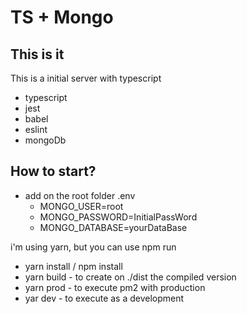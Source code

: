 # TS + Mongo

## This is it

This is a initial server with typescript
  - typescript
  - jest
  - babel
  - eslint
  - mongoDb

## How to start?

  - add on the root folder .env
    - MONGO_USER=root
    - MONGO_PASSWORD=InitialPassWord
    - MONGO_DATABASE=yourDataBase

  i'm using yarn, but you can use npm run

  - yarn install / npm install
  - yarn build - to create on ./dist the compiled version
  - yarn prod - to execute pm2 with production 
  - yar dev - to execute as a development

